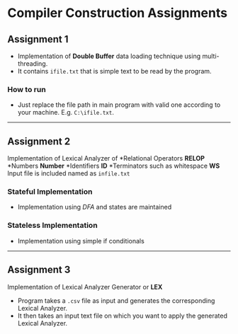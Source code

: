 # Compiler Construction Assignments
## Assignment 1
* Implementation of **Double Buffer** data loading technique using multi-threading.
* It contains `ifile.txt` that is simple text to be read by the program.
### How to run
* Just replace the file path in main program with valid one according to your machine. E.g. `C:\ifile.txt`.
---
## Assignment 2
Implementation of Lexical Analyzer of
*Relational Operators **RELOP**
*Numbers **Number**
*Identifiers **ID**
*Terminators such as whitespace **WS**
Input file is included named as `infile.txt`
### Stateful Implementation
* Implementation using *DFA* and states are maintained
### Stateless Implementation
* Implementation using simple if conditionals
---
## Assignment 3
Implementation of Lexical Analyzer Generator or **LEX**
* Program takes a `.csv` file as input and generates the corresponding Lexical Analyzer.
* It then takes an input text file on which you want to apply the generated Lexical Analyzer.
